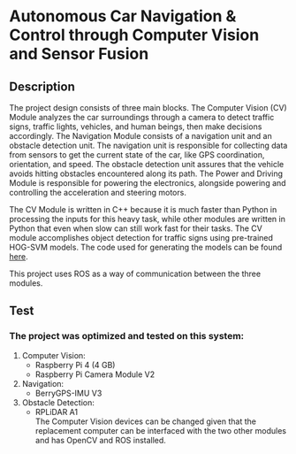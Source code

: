 # Autonomous Car Navigation &amp; Control through Computer Vision and Sensor Fusion

## Description
The project design consists of three main blocks. The Computer Vision (CV) Module analyzes the car surroundings through a camera to detect traffic signs, traffic lights, vehicles, and human beings, then make decisions accordingly. The Navigation Module consists of a navigation unit and an obstacle detection unit. The navigation unit is responsible for collecting data from sensors to get the current state of the car, like GPS coordination, orientation, and speed. The obstacle detection unit assures that the vehicle avoids hitting obstacles encountered along its path. The Power and Driving Module is responsible for powering the electronics, alongside powering and controlling the acceleration and steering motors.

The CV Module is written in C++ because it is much faster than Python in processing the inputs for this heavy task, while other modules are written in Python that even when slow can still work fast for their tasks. The CV module accomplishes object detection for traffic signs using pre-trained HOG-SVM models. The code used for generating the models can be found [here](https://github.com/opencv/opencv/blob/master/samples/cpp/train_HOG.cpp). 

This project uses ROS as a way of communication between the three modules.

## Test
### The project was optimized and tested on this system:
1. Computer Vision:
   - Raspberry Pi 4 (4 GB)
   - Raspberry Pi Camera Module V2
2. Navigation:
   - BerryGPS-IMU V3
3. Obstacle Detection:
   - RPLiDAR A1\
The Computer Vision devices can be changed given that the replacement computer can be interfaced with the two other modules and has OpenCV and ROS installed.

